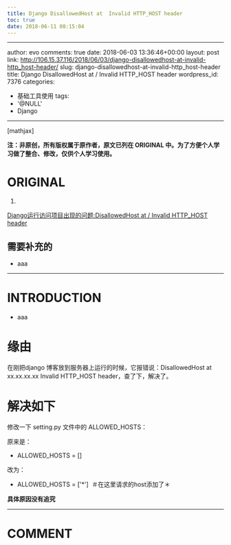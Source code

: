 ```yaml
---
title: Django DisallowedHost at  Invalid HTTP_HOST header
toc: true
date: 2018-06-11 08:15:04
---
```

---
author: evo
comments: true
date: 2018-06-03 13:36:46+00:00
layout: post
link: http://106.15.37.116/2018/06/03/django-disallowedhost-at-invalid-http_host-header/
slug: django-disallowedhost-at-invalid-http_host-header
title: Django DisallowedHost at / Invalid HTTP_HOST header
wordpress_id: 7376
categories:
- 基础工具使用
tags:
- '@NULL'
- Django
---

<!-- more -->

[mathjax]

**注：非原创，所有版权属于原作者，原文已列在 ORIGINAL 中。为了方便个人学习做了整合、修改，仅供个人学习使用。**


# ORIGINAL





 	
  1. 


[Django运行访问项目出现的问题:DisallowedHost at / Invalid HTTP_HOST header](https://blog.csdn.net/will5451/article/details/53861092)







## 需要补充的





 	
  * aaa





* * *





# INTRODUCTION





 	
  * aaa





# 缘由


在刚把django 博客放到服务器上运行的时候，它报错说：DisallowedHost at xx.xx.xx.xx Invalid HTTP_HOST header，查了下，解决了。


# 解决如下


修改一下 setting.py 文件中的 ALLOWED_HOSTS：

原来是：



 	
  * ALLOWED_HOSTS = []


改为：

 	
  * ALLOWED_HOSTS = ['*']  ＃在这里请求的host添加了＊


**具体原因没有追究**





















* * *





# COMMENT



